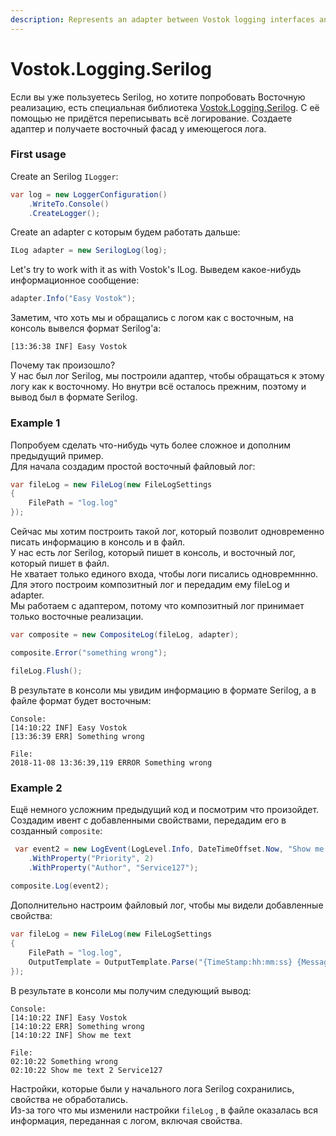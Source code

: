 ```yaml
---
description: Represents an adapter between Vostok logging interfaces and Serilog.
---
```


# Vostok.Logging.Serilog

Если вы уже пользуетесь Serilog, но хотите попробовать Восточную реализацию, есть специальная библиотека [Vostok.Logging.Serilog](https://github.com/vostok/logging.serilog). С её помощью не придётся переписывать всё логирование. Создаете адаптер и получаете восточный фасад у имеющегося лога.

### First usage

Create an Serilog `ILogger`:

```csharp
var log = new LoggerConfiguration()
    .WriteTo.Console()
    .CreateLogger();
```

Create an adapter с которым будем работать дальше:

```csharp
ILog adapter = new SerilogLog(log);
```

Let's try to work with it as with Vostok's ILog. Выведем какое-нибудь информационное сообщение:

```csharp
adapter.Info("Easy Vostok");
```

Заметим, что хоть мы и обращались с логом как с восточным, на консоль вывелся формат Serilog'а:

```aspnet
[13:36:38 INF] Easy Vostok
```

Почему так произошло?  
У нас был лог Serilog, мы построили адаптер, чтобы обращаться к этому логу как к восточному. Но внутри всё осталось прежним, поэтому и вывод был в формате Serilog.

### Example 1

Попробуем сделать что-нибудь чуть более сложное и дополним предыдущий пример.  
Для начала создадим простой восточный файловый лог:

```csharp
var fileLog = new FileLog(new FileLogSettings
{
    FilePath = "log.log"
});
```

Сейчас мы хотим построить такой лог, который позволит одновременно писать информацию в консоль и в файл.  
У нас есть лог Serilog, который пишет в консоль, и восточный лог, который пишет в файл.  
Не хватает только единого входа, чтобы логи писались одновремннно.  
Для этого построим композитный лог и передадим ему fileLog и adapter.  
Мы работаем с адаптером, потому что композитный лог принимает только восточные реализации.

```csharp
var composite = new CompositeLog(fileLog, adapter);

composite.Error("something wrong");

fileLog.Flush();
```

В результате в консоли мы увидим информацию в формате Serilog, а в файле формат будет восточным:

```aspnet
Console:
[14:10:22 INF] Easy Vostok
[13:36:39 ERR] Something wrong

File:
2018-11-08 13:36:39,119 ERROR Something wrong
```

### Example 2

Ещё немного усложним предыдущий код и посмотрим что произойдет.  
Создадим ивент с добавленными свойствами, передадим его в созданный `composite`:

```csharp
 var event2 = new LogEvent(LogLevel.Info, DateTimeOffset.Now, "Show me text")    
    .WithProperty("Priority", 2)    
    .WithProperty("Author", "Service127");
 
composite.Log(event2);
```

Дополнительно настроим файловый лог, чтобы мы видели добавленные свойства:

```csharp
var fileLog = new FileLog(new FileLogSettings
{
    FilePath = "log.log",
    OutputTemplate = OutputTemplate.Parse("{TimeStamp:hh:mm:ss} {Message} {Priority} {Author} {Exception}{NewLine}")
});
```

В результате в консоли мы получим следующий вывод:

```aspnet
Console:
[14:10:22 INF] Easy Vostok
[14:10:22 ERR] Something wrong
[14:10:22 INF] Show me text

File:
02:10:22 Something wrong   
02:10:22 Show me text 2 Service127 
```

Настройки, которые были у начального лога Serilog сохранились, свойства не обработались.  
Из-за того что мы изменили настройки  `fileLog` , в файле оказалась вся информация, переданная с логом, включая свойства.

